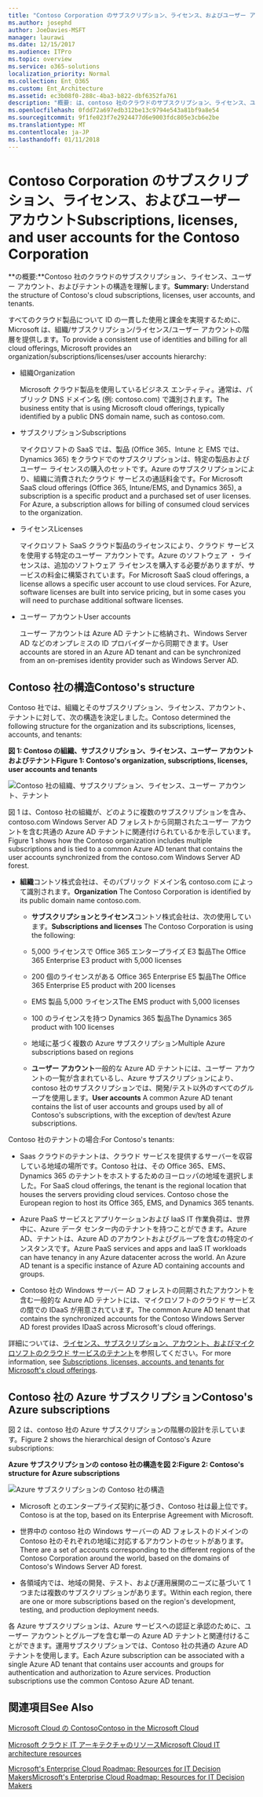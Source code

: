 ```yaml
---
title: "Contoso Corporation のサブスクリプション、ライセンス、およびユーザー アカウント"
ms.author: josephd
author: JoeDavies-MSFT
manager: laurawi
ms.date: 12/15/2017
ms.audience: ITPro
ms.topic: overview
ms.service: o365-solutions
localization_priority: Normal
ms.collection: Ent_O365
ms.custom: Ent_Architecture
ms.assetid: ec3b08f0-288c-4ba3-b822-dbf6352fa761
description: "概要: は、contoso 社のクラウドのサブスクリプション、ライセンス、ユーザー アカウント、およびテナントの構造を理解します。"
ms.openlocfilehash: 0fdd72a697edb312be13c9794e543a81bf9a8e54
ms.sourcegitcommit: 9f1fe023f7e2924477d6e9003fdc805e3cb6e2be
ms.translationtype: MT
ms.contentlocale: ja-JP
ms.lasthandoff: 01/11/2018
---
```

# <a name="subscriptions-licenses-and-user-accounts-for-the-contoso-corporation"></a><span data-ttu-id="4f32c-103">Contoso Corporation のサブスクリプション、ライセンス、およびユーザー アカウント</span><span class="sxs-lookup"><span data-stu-id="4f32c-103">Subscriptions, licenses, and user accounts for the Contoso Corporation</span></span>

 <span data-ttu-id="4f32c-104">**の概要:**Contoso 社のクラウドのサブスクリプション、ライセンス、ユーザー アカウント、およびテナントの構造を理解します。</span><span class="sxs-lookup"><span data-stu-id="4f32c-104">**Summary:** Understand the structure of Contoso's cloud subscriptions, licenses, user accounts, and tenants.</span></span>
  
<span data-ttu-id="4f32c-105">すべてのクラウド製品について ID の一貫した使用と課金を実現するために、Microsoft は、組織/サブスクリプション/ライセンス/ユーザー アカウントの階層を提供します。</span><span class="sxs-lookup"><span data-stu-id="4f32c-105">To provide a consistent use of identities and billing for all cloud offerings, Microsoft provides an organization/subscriptions/licenses/user accounts hierarchy:</span></span>
  
- <span data-ttu-id="4f32c-106">組織</span><span class="sxs-lookup"><span data-stu-id="4f32c-106">Organization</span></span>
    
    <span data-ttu-id="4f32c-107">Microsoft クラウド製品を使用しているビジネス エンティティ。通常は、パブリック DNS ドメイン名 (例: contoso.com) で識別されます。</span><span class="sxs-lookup"><span data-stu-id="4f32c-107">The business entity that is using Microsoft cloud offerings, typically identified by a public DNS domain name, such as contoso.com.</span></span>
    
- <span data-ttu-id="4f32c-108">サブスクリプション</span><span class="sxs-lookup"><span data-stu-id="4f32c-108">Subscriptions</span></span>
    
    <span data-ttu-id="4f32c-p101">マイクロソフトの SaaS では、製品 (Office 365、Intune と EMS では、Dynamics 365) をクラウドでのサブスクリプションは、特定の製品およびユーザー ライセンスの購入のセットです。Azure のサブスクリプションにより、組織に消費されたクラウド サービスの通話料金です。</span><span class="sxs-lookup"><span data-stu-id="4f32c-p101">For Microsoft SaaS cloud offerings (Office 365, Intune/EMS, and Dynamics 365), a subscription is a specific product and a purchased set of user licenses. For Azure, a subscription allows for billing of consumed cloud services to the organization.</span></span>
    
- <span data-ttu-id="4f32c-111">ライセンス</span><span class="sxs-lookup"><span data-stu-id="4f32c-111">Licenses</span></span>
    
    <span data-ttu-id="4f32c-p102">マイクロソフト SaaS クラウド製品のライセンスにより、クラウド サービスを使用する特定のユーザー アカウントです。Azure のソフトウェア ・ ライセンスは、追加のソフトウェア ライセンスを購入する必要がありますが、サービスの料金に構築されています。</span><span class="sxs-lookup"><span data-stu-id="4f32c-p102">For Microsoft SaaS cloud offerings, a license allows a specific user account to use cloud services. For Azure, software licenses are built into service pricing, but in some cases you will need to purchase additional software licenses.</span></span>
    
- <span data-ttu-id="4f32c-114">ユーザー アカウント</span><span class="sxs-lookup"><span data-stu-id="4f32c-114">User accounts</span></span>
    
    <span data-ttu-id="4f32c-115">ユーザー アカウントは Azure AD テナントに格納され、Windows Server AD などのオンプレミスの ID プロバイダーから同期できます。</span><span class="sxs-lookup"><span data-stu-id="4f32c-115">User accounts are stored in an Azure AD tenant and can be synchronized from an on-premises identity provider such as Windows Server AD.</span></span>
    
## <a name="contosos-structure"></a><span data-ttu-id="4f32c-116">Contoso 社の構造</span><span class="sxs-lookup"><span data-stu-id="4f32c-116">Contoso's structure</span></span>

<span data-ttu-id="4f32c-117">Contoso 社では、組織とそのサブスクリプション、ライセンス、アカウント、テナントに対して、次の構造を決定しました。</span><span class="sxs-lookup"><span data-stu-id="4f32c-117">Contoso determined the following structure for the organization and its subscriptions, licenses, accounts, and tenants:</span></span>
  
<span data-ttu-id="4f32c-118">**図 1: Contoso の組織、サブスクリプション、ライセンス、ユーザー アカウントおよびテナント**</span><span class="sxs-lookup"><span data-stu-id="4f32c-118">**Figure 1: Contoso's organization, subscriptions, licenses, user accounts and tenants**</span></span>

![Contoso 社の組織、サブスクリプション、ライセンス、ユーザー アカウント、テナント](images/Contoso_Poster/Subscriptions.png)
  
<span data-ttu-id="4f32c-120">図 1 は、Contoso 社の組織が、どのように複数のサブスクリプションを含み、contoso.com Windows Server AD フォレストから同期されたユーザー アカウントを含む共通の Azure AD テナントに関連付けられているかを示しています。</span><span class="sxs-lookup"><span data-stu-id="4f32c-120">Figure 1 shows how the Contoso organization includes multiple subscriptions and is tied to a common Azure AD tenant that contains the user accounts synchronized from the contoso.com Windows Server AD forest.</span></span>
  
- <span data-ttu-id="4f32c-121">**組織**コントソ株式会社は、そのパブリック ドメイン名 contoso.com によって識別されます。</span><span class="sxs-lookup"><span data-stu-id="4f32c-121">**Organization** The Contoso Corporation is identified by its public domain name contoso.com.</span></span>
    
  - <span data-ttu-id="4f32c-122">**サブスクリプションとライセンス**コントソ株式会社は、次の使用しています。</span><span class="sxs-lookup"><span data-stu-id="4f32c-122">**Subscriptions and licenses** The Contoso Corporation is using the following:</span></span>
    
  - <span data-ttu-id="4f32c-123">5,000 ライセンスで Office 365 エンタープライズ E3 製品</span><span class="sxs-lookup"><span data-stu-id="4f32c-123">The Office 365 Enterprise E3 product with 5,000 licenses</span></span>
    
  - <span data-ttu-id="4f32c-124">200 個のライセンスがある Office 365 Enterprise E5 製品</span><span class="sxs-lookup"><span data-stu-id="4f32c-124">The Office 365 Enterprise E5 product with 200 licenses</span></span>
    
  - <span data-ttu-id="4f32c-125">EMS 製品 5,000 ライセンス</span><span class="sxs-lookup"><span data-stu-id="4f32c-125">The EMS product with 5,000 licenses</span></span>
    
  - <span data-ttu-id="4f32c-126">100 のライセンスを持つ Dynamics 365 製品</span><span class="sxs-lookup"><span data-stu-id="4f32c-126">The Dynamics 365 product with 100 licenses</span></span>
    
  - <span data-ttu-id="4f32c-127">地域に基づく複数の Azure サブスクリプション</span><span class="sxs-lookup"><span data-stu-id="4f32c-127">Multiple Azure subscriptions based on regions</span></span>
    
  - <span data-ttu-id="4f32c-128">**ユーザー アカウント**一般的な Azure AD テナントには、ユーザー アカウントの一覧が含まれているし、Azure サブスクリプションにより、contoso 社のサブスクリプションでは、開発/テスト以外のすべてのグループを使用します。</span><span class="sxs-lookup"><span data-stu-id="4f32c-128">**User accounts** A common Azure AD tenant contains the list of user accounts and groups used by all of Contoso's subscriptions, with the exception of dev/test Azure subscriptions.</span></span>
    
<span data-ttu-id="4f32c-129">Contoso 社のテナントの場合:</span><span class="sxs-lookup"><span data-stu-id="4f32c-129">For Contoso's tenants:</span></span>
  
- <span data-ttu-id="4f32c-p103">Saas クラウドのテナントは、クラウド サービスを提供するサーバーを収容している地域の場所です。Contoso 社は、その Office 365、EMS、Dynamics 365 のテナントをホストするためのヨーロッパの地域を選択しました。</span><span class="sxs-lookup"><span data-stu-id="4f32c-p103">For SaaS cloud offerings, the tenant is the regional location that houses the servers providing cloud services. Contoso chose the European region to host its Office 365, EMS, and Dynamics 365 tenants.</span></span> 
    
- <span data-ttu-id="4f32c-p104">Azure PaaS サービスとアプリケーションおよび IaaS IT 作業負荷は、世界中に、Azure データ センター内のテナントを持つことができます。Azure AD、テナントは、Azure AD のアカウントおよびグループを含むの特定のインスタンスです。</span><span class="sxs-lookup"><span data-stu-id="4f32c-p104">Azure PaaS services and apps and IaaS IT workloads can have tenancy in any Azure datacenter across the world. An Azure AD tenant is a specific instance of Azure AD containing accounts and groups.</span></span>
    
- <span data-ttu-id="4f32c-134">Contoso 社の Windows サーバー AD フォレストの同期されたアカウントを含む一般的な Azure AD テナントには、マイクロソフトのクラウド サービスの間での IDaaS が用意されています。</span><span class="sxs-lookup"><span data-stu-id="4f32c-134">The common Azure AD tenant that contains the synchronized accounts for the Contoso Windows Server AD forest provides IDaaS across Microsoft's cloud offerings.</span></span>
    
<span data-ttu-id="4f32c-135">詳細については、[ライセンス、サブスクリプション、アカウント、およびマイクロソフトのクラウド サービスのテナント](subscriptions-licenses-accounts-and-tenants-for-microsoft-cloud-offerings.md)を参照してください。</span><span class="sxs-lookup"><span data-stu-id="4f32c-135">For more information, see [Subscriptions, licenses, accounts, and tenants for Microsoft's cloud offerings](subscriptions-licenses-accounts-and-tenants-for-microsoft-cloud-offerings.md).</span></span>
  
## <a name="contosos-azure-subscriptions"></a><span data-ttu-id="4f32c-136">Contoso 社の Azure サブスクリプション</span><span class="sxs-lookup"><span data-stu-id="4f32c-136">Contoso's Azure subscriptions</span></span>

<span data-ttu-id="4f32c-137">図 2 は、contoso 社の Azure サブスクリプションの階層の設計を示しています。</span><span class="sxs-lookup"><span data-stu-id="4f32c-137">Figure 2 shows the hierarchical design of Contoso's Azure subscriptions:</span></span>
  
<span data-ttu-id="4f32c-138">**Azure サブスクリプションの contoso 社の構造を図 2:**</span><span class="sxs-lookup"><span data-stu-id="4f32c-138">**Figure 2: Contoso's structure for Azure subscriptions**</span></span>

![Azure サブスクリプションの Contoso 社の構造](images/Contoso_Poster/Subscriptions_Nested.png)
  
- <span data-ttu-id="4f32c-140">Microsoft とのエンタープライズ契約に基づき、Contoso 社は最上位です。</span><span class="sxs-lookup"><span data-stu-id="4f32c-140">Contoso is at the top, based on its Enterprise Agreement with Microsoft.</span></span>
    
- <span data-ttu-id="4f32c-141">世界中の contoso 社の Windows サーバーの AD フォレストのドメインの Contoso 社のそれぞれの地域に対応するアカウントのセットがあります。</span><span class="sxs-lookup"><span data-stu-id="4f32c-141">There are a set of accounts corresponding to the different regions of the Contoso Corporation around the world, based on the domains of Contoso's Windows Server AD forest.</span></span>
    
- <span data-ttu-id="4f32c-142">各領域内では、地域の開発、テスト、および運用展開のニーズに基づいて 1 つまたは複数のサブスクリプションがあります。</span><span class="sxs-lookup"><span data-stu-id="4f32c-142">Within each region, there are one or more subscriptions based on the region's development, testing, and production deployment needs.</span></span>
    
<span data-ttu-id="4f32c-p105">各 Azure サブスクリプションは、Azure サービスへの認証と承認のために、ユーザー アカウントとグループを含む単一の Azure AD テナントと関連付けることができます。運用サブスクリプションでは、Contoso 社の共通の Azure AD テナントを使用します。</span><span class="sxs-lookup"><span data-stu-id="4f32c-p105">Each Azure subscription can be associated with a single Azure AD tenant that contains user accounts and groups for authentication and authorization to Azure services. Production subscriptions use the common Contoso Azure AD tenant.</span></span>
  
## <a name="see-also"></a><span data-ttu-id="4f32c-145">関連項目</span><span class="sxs-lookup"><span data-stu-id="4f32c-145">See Also</span></span>

[<span data-ttu-id="4f32c-146">Microsoft Cloud の Contoso</span><span class="sxs-lookup"><span data-stu-id="4f32c-146">Contoso in the Microsoft Cloud</span></span>](contoso-in-the-microsoft-cloud.md)
  
[<span data-ttu-id="4f32c-147">Microsoft クラウド IT アーキテクチャのリソース</span><span class="sxs-lookup"><span data-stu-id="4f32c-147">Microsoft Cloud IT architecture resources</span></span>](microsoft-cloud-it-architecture-resources.md)

[<span data-ttu-id="4f32c-148">Microsoft's Enterprise Cloud Roadmap: Resources for IT Decision Makers</span><span class="sxs-lookup"><span data-stu-id="4f32c-148">Microsoft's Enterprise Cloud Roadmap: Resources for IT Decision Makers</span></span>](https://sway.com/FJ2xsyWtkJc2taRD)




